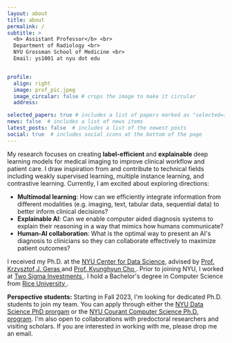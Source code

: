```yaml
---
layout: about
title: about
permalink: /
subtitle: >
  <b> Assistant Professor</b> <br>
  Department of Radiology <br>
  NYU Grossman School of Medicine <br>
  Email: ys1001 at nyu dot edu


profile:
  align: right
  image: prof_pic.jpeg
  image_circular: false # crops the image to make it circular
  address: 

selected_papers: true # includes a list of papers marked as "selected={true}"
news: false  # includes a list of news items
latest_posts: false  # includes a list of the newest posts
social: true  # includes social icons at the bottom of the page
---
```

My research focuses on creating <b> label-efficient </b> and <b>explainable </b> deep learning models for medical imaging to improve clinical workflow and patient care. I draw inspiration from and contribute to technical fields including weakly supervised learning, multiple instance learning, and contrastive learning. Currently, I am excited about exploring directions:
- <b> Multimodal learning</b>: How can we efficiently integrate information from different modalities (e.g. imaging, text, tabular data, sequential data) to better inform clinical decisions?
- <b> Explainable AI</b>: Can we enable computer aided diagnosis systems to explain their reasoning in a way that mimics how humans communicate?
- <b> Human-AI collaboration</b>: What is the optimal way to present an AI's diagnosis to clinicians so they can collaborate effectively to maximize patient outcomes?
 
I received my Ph.D. at the <a href='https://cds.nyu.edu/'> NYU Center for Data Science</a>, advised by <a href='https://cs.nyu.edu/~kgeras/'> Prof. Krzysztof J. Geras </a> and <a href='https://kyunghyuncho.me/'> Prof. Kyunghyun Cho </a>. Prior to joining NYU, I worked at <a href='https://www.twosigma.com/'> Two Sigma Investments </a>. I hold a Bachelor's degree in Computer Science from <a href='https://www.rice.edu/'> Rice University </a>.

<b> Perspective students:</b> Starting in Fall 2023, I'm looking for dedicated Ph.D. students to join my team. You can apply through either the <a href='https://cds.nyu.edu/phd-admissions-req/'> NYU Data Science PhD prorgam</a> or the  <a href='https://cs.nyu.edu/home/phd/admission.html'> NYU Courant Computer Science Ph.D. program</a>. I'm also open to collaborations with predoctoral researchers and visiting scholars. If you are interested in working with me, please drop me an email.
